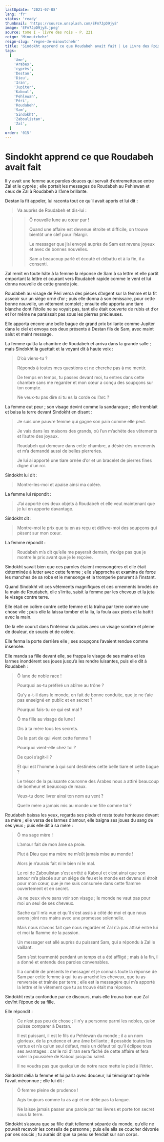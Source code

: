 ```yaml
---
lastUpdate: '2021-07-08'
lang: 'fr'
status: 'ready'
thumbnail: 'https://source.unsplash.com/EFm7JpD9jy8'
image: 'EFm7JpD9jy8.jpeg'
source: tome I - livre des rois - P. 221
reign: 'Minoutchehr'
reign-slug: 'regne-de-minoutchehr'
title: 'Sindokht apprend ce que Roudabeh avait fait | Le Livre des Rois | Shâhnâmeh'
tags:
  [
    'âme',
    'Arabes',
    'cyprès',
    'Destan',
    'Dieu',
    'Iran',
    'Jupiter',
    'Kaboul',
    'Pehlewan',
    'Péri',
    'Roudabeh',
    'Sam',
    'Sindokht',
    'Zaboulistan',
    'Zal',
  ]
order: '015'
---
```


<!-- LTeX: language=fr -->

# Sindokht apprend ce que Roudabeh avait fait

Il y avait une femme aux paroles douces qui servait d’entremetteuse entre Zal et le cyprès ; elle portait les messages de Roudabeh au Pehlewan et ceux de Zal à Roudabeh à l’âme brillante.

Destan la fit appeler, lui raconta tout ce qu’il avait appris et lui dit :

> Va auprès de Roudabeh et dis-lui :

> > Ô nouvelle lune au cœur pur !
> >
> > Quand une affaire est devenue étroite et difficile, on trouve bientôt une clef pour l’élargir.
> >
> > Le messager que j’ai envoyé auprès de Sam est revenu joyeux et avec de bonnes nouvelles.
> >
> > Sam a beaucoup parlé et écouté et débattu et à la fin, il a consenti.

Zal remit en toute hâte à la femme la réponse de Sam à sa lettre et elle partit emportant la lettre et courant vers Roudabeh rapide comme le vent et lui donna nouvelle de cette grande joie.

Roudabeh au visage de Péri versa des pièces d’argent sur la femme et la fit asseoir sur un siège orné d’or ; puis elle donna à son émissaire, pour cette bonne nouvelle, un vêtement complet ; ensuite elle apporta une tiare blanche dont l’étoile ne se voyait pas, tant elle était couverte de rubis et d’or et l’or même ne paraissait pas sous les pierres précieuses.

Elle apporta encore une belle bague de grand prix brillante comme Jupiter dans le ciel et envoya ces deux présents à Destan fils de Sam, avec maint salut et maint message.

La femme quitta la chambre de Roudabeh et arriva dans la grande salle ; mais Sindokht la guettait et la voyant dit à haute voix :

> D’où viens-tu ?
>
> Réponds à toutes mes questions et ne cherche pas à me mentir.
>
> De temps en temps, tu passes devant moi, tu entres dans cette chambre sans me regarder et mon cœur a conçu des soupçons sur ton compte.
>
> Ne veux-tu pas dire si tu es la corde ou l’arc ?

La femme eut peur ; son visage devint comme la sandaraque ; elle tremblait et baisa la terre devant Sindokht en disant :

> Je suis une pauvre femme qui gagne son pain comme elle peut.
>
> Je vais dans les maisons des grands, où l’un m’achète des vêtements et l’autre des joyaux.
>
> Roudabeh qui demeure dans cette chambre, a désiré des ornements et m’a demandé aussi de belles pierreries.
>
> Je lui ai apporté une tiare ornée d’or et un bracelet de pierres fines digne d’un roi.

Sindokht lui dit :

> Montre-les-moi et apaise ainsi ma colère.

La femme lui répondit :

> J’ai apporté ces deux objets à Roudabeh et elle veut maintenant que je lui en apporte davantage.

Sindokht dit :

> Montre-moi le prix que tu en as reçu et délivre-moi des soupçons qui pèsent sur mon cœur.

La femme répondit :

> Roudabeh m’a dit qu’elle me payerait demain, n’exige pas que je montre le prix avant que je le reçoive.

Sindokht savait bien que ces paroles étaient mensongères et elle était déterminée à lutter avec cette femme ; elle s’approcha et examina de force les manches de sa robe et le mensonge et la tromperie parurent à l’instant.

Quand Sindokht vit ces vêtements magnifiques et ces ornements brodés de la main de Roudabeh, elle s’irrita, saisit la femme par les cheveux et la jeta le visage contre terre.

Elle était en colère contre cette femme et la traîna par terre comme une chose vile ; puis elle la laissa tomber et la lia, la foula aux pieds et la battit avec la main.

De là elle courut dans l’intérieur du palais avec un visage sombre et pleine de douleur, de soucis et de colère.

Elle ferma la porte derrière elle ; ses soupçons l’avaient rendue comme insensée.

Elle manda sa fille devant elle, se frappa le visage de ses mains et les larmes inondèrent ses joues jusqu’à les rendre luisantes, puis elle dit à Roudabeh :

> Ô lune de noble race !
>
> Pourquoi as-tu préféré un abîme au trône ?
>
> Qu’y a-t-il dans le monde, en fait de bonne conduite, que je ne t’aie pas enseigné en public et en secret ?
>
> Pourquoi fais-tu ce qui est mal ?
>
> Ô ma fille au visage de lune !
>
> Dis à ta mère tous tes secrets.
>
> De la part de qui vient cette femme ?
>
> Pourquoi vient-elle chez toi ?
>
> De quoi s’agit-il ?
>
> Et qui est l’homme à qui sont destinées cette belle tiare et cette bague ?
>
> Le trésor de la puissante couronne des Arabes nous a attiré beaucoup de bonheur et beaucoup de maux.
>
> Veux-tu donc livrer ainsi ton nom au vent ?
>
> Quelle mère a jamais mis au monde une fille comme toi ?

Roudabeh baissa les yeux, regarda ses pieds et resta toute honteuse devant sa mère ; elle versa des larmes d’amour, elle baigna ses joues du sang de ses yeux ; puis elle dit à sa mère :

> Ô ma sage mère !
>
> L’amour fait de mon âme sa proie.
>
> Plut à Dieu que ma mère ne m’eût jamais mise au monde !
>
> Alors je n’aurais fait ni le bien ni le mal.
>
> Le roi de Zaboulistan s’est arrêté à Kaboul et c’est ainsi que son amour m’a placée sur un siège de feu et le monde est devenu si étroit pour mon cœur, que je me suis consumée dans cette flamme ouvertement et en secret.
>
> Je ne peux vivre sans voir son visage ; le monde ne vaut pas pour moi un seul de ses cheveux.
>
> Sache qu’il m’a vue et qu’il s’est assis à côté de moi et que nous avons joint nos mains avec une promesse solennelle.
>
> Mais nous n’avons fait que nous regarder et Zal n’a pas attisé entre lui et moi la flamme de la passion.
>
> Un messager est allé auprès du puissant Sam, qui a répondu à Zal le vaillant.
>
> Sam s’est tourmenté pendant un temps et a été affligé ; mais à la fin, il a donné et entendu des paroles convenables.
>
> Il a comblé de présents le messager et je connais toute la réponse de Sam par cette femme à qui tu as arraché les cheveux, que tu as renversée et traînée par terre ; elle est la messagère qui m’a apporté la lettre et le vêtement que tu as trouvé était ma réponse.

Sindokht resta confondue par ce discours, mais elle trouva bon que Zal devînt l’époux de sa fille.

Elle répondit :

> Ce n’est pas peu de chose ; il n’y a personne parmi les nobles, qu’on puisse comparer à Destan.
>
> Il est puissant, il est le fils du Pehlewan du monde ; il a un nom glorieux, de la prudence et une âme brillante ; il possède toutes les vertus et n’a qu’un seul défaut, mais un défaut tel qu’il éclipse tous ses avantages : car le roi d’Iran sera fâché de cette affaire et fera voler la poussière de Kaboul jusqu’au soleil.
>
> Il ne voudra pas que quelqu’un de notre race mette le pied à l’étrier.

Sindokht délia la femme et lui parla avec douceur, lui témoignant qu’elle l’avait méconnue ; elle lui dit :

> Ô femme pleine de prudence !
>
> Agis toujours comme tu as agi et ne délie pas ta langue.
>
> Ne laisse jamais passer une parole par tes lèvres et porte ton secret sous la terre.

Sindokht s’assura que sa fille était tellement séparée du monde, qu’elle ne pouvait recevoir les conseils de personne ; puis elle alla se coucher dévorée par ses soucis ; tu aurais dit que sa peau se fendait sur son corps.
